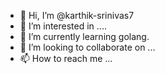 - 👋 Hi, I’m @karthik-srinivas7
- 👀 I’m interested in ....
- 🌱 I’m currently learning golang.
- 💞️ I’m looking to collaborate on ...
- 📫 How to reach me ...

<!---
karthik-srinivas7/karthik-srinivas7 is a ✨ special ✨ repository because its `README.md` (this file) appears on your GitHub profile.
You can click the Preview link to take a look at your changes.
--->
